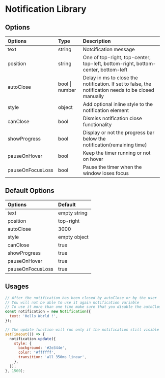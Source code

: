 # Notification Library

## Options

| Options          | Type           | Description                                                                                          |
| :--------------- | :------------- | :--------------------------------------------------------------------------------------------------- |
| text             | string         | Notcification message                                                                                |
| position         | string         | One of top-right, top-center, top-left, bottom-right, bottom-center, bottom-left                     |
| autoClose        | bool \| number | Delay in ms to close the notification. If set to false, the notification needs to be closed manually |
| style            | object         | Add optional inline style to the notification element                                                |
| canClose         | bool           | Dismiss notification close functionality                                                             |
| showProgress     | bool           | Display or not the progress bar below the notification(remaining time)                               |
| pauseOnHover     | bool           | Keep the timer running or not on hover                                                               |
| pauseOnFocusLoss | bool           | Pause the timer when the window loses focus                                                          |

## Default Options

| Options          | Default      |
| :--------------- | :----------- |
| text             | empty string |
| position         | top-right    |
| autoClose        | 3000         |
| style            | empty object |
| canClose         | true         |
| showProgress     | true         |
| pauseOnHover     | true         |
| pauseOnFocusLoss | true         |

## Usages

```js
// After the notification has been closed by autoClose or by the user
// You will not be able to use it again notification variable
// To use it more than one time make sure that you disable the autoClose & canClose
const notification = new Notification({
  text: 'Hello World !',
});

// The update function will run only if the notification still visible
setTimeout(() => {
  notification.update({
    style: {
      background: '#2e344e',
      color: '#ffffff',
      transition: 'all 350ms linear',
    },
  });
}, 1500);
```
